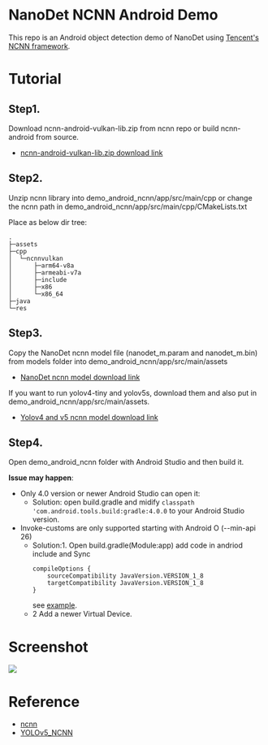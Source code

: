 # NanoDet NCNN Android Demo

This repo is an Android object detection demo of NanoDet using
[Tencent's NCNN framework](https://github.com/Tencent/ncnn).

# Tutorial

## Step1. 
Download ncnn-android-vulkan-lib.zip from ncnn repo or build ncnn-android from source.

- [ncnn-android-vulkan-lib.zip download link](https://github.com/Tencent/ncnn/releases)



## Step2.
Unzip ncnn library into demo_android_ncnn/app/src/main/cpp or change the ncnn path in demo_android_ncnn/app/src/main/cpp/CMakeLists.txt

Place as below dir tree:
~~~
.
├─assets
├─cpp
│  └─ncnnvulkan
│      ├─arm64-v8a
│      ├─armeabi-v7a
│      ├─include
│      ├─x86
│      └─x86_64
├─java
└─res
~~~

## Step3.
Copy the NanoDet ncnn model file (nanodet_m.param and nanodet_m.bin) from models folder into demo_android_ncnn/app/src/main/assets

* [NanoDet ncnn model download link](https://github.com/RangiLyu/nanodet/releases/download/v0.0.1/nanodet_ncnn_model.zip)

If you want to run yolov4-tiny and yolov5s, download them and also put in demo_android_ncnn/app/src/main/assets.

* [Yolov4 and v5 ncnn model download link](https://drive.google.com/file/d/1Qk_1fDvOcFmNppDnaMFW-xFpMgLDyeAs/view?usp=sharing)

## Step4.
Open demo_android_ncnn folder with Android Studio and then build it.

**Issue may happen**:
 - Only 4.0 version or newer Android Studio can open it: 
    - Solution: open build.gradle and midify `classpath 'com.android.tools.build:gradle:4.0.0` to your Android Studio version.
 - Invoke-customs are only supported starting with Android O (--min-api 26)
    - Solution:1. Open build.gradle(Module:app) add code in andriod include and Sync
        ~~~
        compileOptions {
            sourceCompatibility JavaVersion.VERSION_1_8
            targetCompatibility JavaVersion.VERSION_1_8
        }
        ~~~
      see [example](https://blog.csdn.net/dkbnull/article/details/86719390).
    - 2  Add a newer Virtual Device.

# Screenshot
![](Android_demo.jpg)


# Reference

* [ncnn](https://github.com/tencent/ncnn)
* [YOLOv5_NCNN](https://github.com/WZTENG/YOLOv5_NCNN) 

